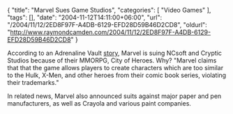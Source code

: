 {
	"title": "Marvel Sues Game Studios",
	"categories": [
		"Video Games"
	],
	"tags": [],
	"date": "2004-11-12T14:11:00+06:00",
	"url": "/2004/11/12/2ED8F97F-A4DB-6129-EFD28D59B46D2CD8",
	"oldurl": "http://www.raymondcamden.com/2004/11/12/2ED8F97F-A4DB-6129-EFD28D59B46D2CD8"
}

According to an Adrenaline Vault <a href="http://www.avault.com/news/displaynews.asp?story=11122004-85036">story</a>, Marvel is suing NCsoft and Cryptic Studios because of their MMORPG, City of Heroes. Why? "Marvel claims that that the game allows players to create characters which are too similar to the Hulk, X-Men, and other heroes from their comic book series, violating their trademarks."

In related news, Marvel also announced suits against major paper and pen manufacturers, as well as Crayola and various paint companies.